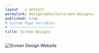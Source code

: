 ```yaml
---
layout   : default
permalink: design/website/screen-designs/
published: true
# Custom Page Variables
# ─────────────────────
title: Screen Designs
---
```


<div class="container">
    <img src="{{ site.baseurl }}/images/WEBSITE.jpg" alt="Screen Design Website"> 
</div>
